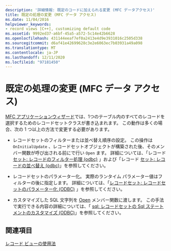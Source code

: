 ```yaml
---
description: '詳細情報: 既定のコードに加えられる変更 (MFC データアクセス)'
title: 既定の処理の変更 (MFC データ アクセス)
ms.date: 11/04/2016
helpviewer_keywords:
- record views [C++], customizing default code
ms.assetid: 9992ed37-a6bf-45a5-a572-5c14e42b6628
ms.openlocfilehash: 431144eeaf7ef0a2413e4d9e3931016c2505d338
ms.sourcegitcommit: d6af41e42699628c3e2e6063ec7b03931a49a098
ms.translationtype: MT
ms.contentlocale: ja-JP
ms.lasthandoff: 12/11/2020
ms.locfileid: "97181450"
---
```

# <a name="changes-you-might-make-to-the-default-code--mfc-data-access"></a>既定の処理の変更 (MFC データ アクセス)

[MFC アプリケーションウィザード](../mfc/reference/database-support-mfc-application-wizard.md)では、1つのテーブル内のすべてのレコードを選択するためのレコードセットクラスが書き込まれます。 この動作は多くの場合、次の 1 つ以上の方法で変更する必要があります。

- レコードセットのフィルターまたは並べ替え順序の設定。 この操作は `OnInitialUpdate` 、レコードセットオブジェクトが構築された後、そのメンバー関数が呼び出される前にで行い `Open` ます。 詳細については、「レコード [セット: レコードのフィルター処理 (odbc)](../data/odbc/recordset-filtering-records-odbc.md) 」および「レコード [セット: レコードの並べ替え (odbc)](../data/odbc/recordset-sorting-records-odbc.md)」を参照してください。

- レコードセットのパラメーター化。 実際のランタイム パラメーター値はフィルターの後に指定します。 詳細については、「[レコードセット: レコードセットのパラメーター化 (ODBC)](../data/odbc/recordset-parameterizing-a-recordset-odbc.md) 」を参照してください。

- カスタマイズした SQL 文字列を [Open](../mfc/reference/crecordset-class.md#open) メンバー関数に渡します。 この手法で実行できる内容の詳細については、「 [sql: レコードセットの Sql ステートメントのカスタマイズ (ODBC)](../data/odbc/sql-customizing-your-recordsets-sql-statement-odbc.md)」を参照してください。

## <a name="see-also"></a>関連項目

[レコード ビューの使用法](../data/using-a-record-view-mfc-data-access.md)
